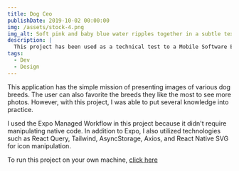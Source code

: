 ```yaml
---
title: Dog Ceo
publishDate: 2019-10-02 00:00:00
img: /assets/stock-4.png
img_alt: Soft pink and baby blue water ripples together in a subtle texture.
description: |
  This project has been used as a technical test to a Mobile Software Engineer position at Shaw and Partners.
tags:
  - Dev
  - Design
---
```


This application has the simple mission of presenting images of various dog breeds. The user can also favorite the breeds they like the most to see more photos. However, with this project, I was able to put several knowledge into practice.

I used the Expo Managed Workflow in this project because it didn't require manipulating native code. In addition to Expo, I also utilized technologies such as React Query, Tailwind, AsyncStorage, Axios, and React Native SVG for icon manipulation.

To run this project on your own machine,
<a href="https://github.com/Jejinketsu/dog-ceo" 
  target="_blank" 
  rel="noopener noreferrer">click here</a>
